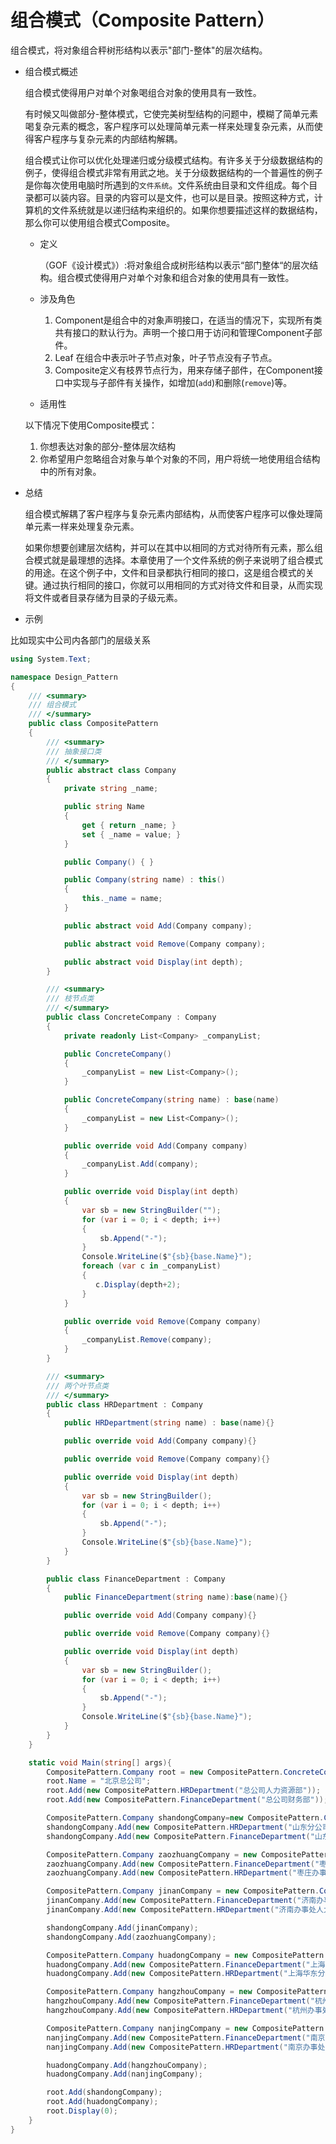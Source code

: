 # 组合模式（Composite Pattern）

组合模式，将对象组合秤树形结构以表示"部门-整体"的层次结构。

- 组合模式概述

  组合模式使得用户对单个对象喝组合对象的使用具有一致性。

  有时候又叫做部分-整体模式，它使完美树型结构的问题中，模糊了简单元素喝复杂元素的概念，客户程序可以处理简单元素一样来处理复杂元素，从而使得客户程序与复杂元素的内部结构解耦。

  组合模式让你可以优化处理递归或分级模式结构。有许多关于分级数据结构的例子，使得组合模式非常有用武之地。关于分级数据结构的一个普遍性的例子是你每次使用电脑时所遇到的`文件系统`。文件系统由目录和文件组成。每个目录都可以装内容。目录的内容可以是文件，也可以是目录。按照这种方式，计算机的文件系统就是以递归结构来组织的。如果你想要描述这样的数据结构，那么你可以使用组合模式Composite。

  - 定义

    （GOF《设计模式》）:将对象组合成树形结构以表示“部门整体“的层次结构。组合模式使得用户对单个对象和组合对象的使用具有一致性。

  - 涉及角色

    1. Component是组合中的对象声明接口，在适当的情况下，实现所有类共有接口的默认行为。声明一个接口用于访问和管理Component子部件。
    2. Leaf 在组合中表示叶子节点对象，叶子节点没有子节点。
    3. Composite定义有枝界节点行为，用来存储子部件，在Component接口中实现与子部件有关操作，如增加(`add`)和删除(`remove`)等。

  - 适用性

  以下情况下使用Composite模式：

    1. 你想表达对象的部分-整体层次结构
    2. 你希望用户忽略组合对象与单个对象的不同，用户将统一地使用组合结构中的所有对象。

- 总结

  组合模式解耦了客户程序与复杂元素内部结构，从而使客户程序可以像处理简单元素一样来处理复杂元素。

  如果你想要创建层次结构，并可以在其中以相同的方式对待所有元素，那么组合模式就是最理想的选择。本章使用了一个文件系统的例子来说明了组合模式的用途。在这个例子中，文件和目录都执行相同的接口，这是组合模式的关键。通过执行相同的接口，你就可以用相同的方式对待文件和目录，从而实现将文件或者目录存储为目录的子级元素。

- 示例

比如现实中公司内各部门的层级关系

```cs
using System.Text;

namespace Design_Pattern
{
    /// <summary>
    /// 组合模式
    /// </summary>
    public class CompositePattern
    {
        /// <summary>
        /// 抽象接口类
        /// </summary>
        public abstract class Company
        {
            private string _name;

            public string Name
            {
                get { return _name; }
                set { _name = value; }
            }

            public Company() { }

            public Company(string name) : this()
            {
                this._name = name;
            }

            public abstract void Add(Company company);

            public abstract void Remove(Company company);

            public abstract void Display(int depth);
        }

        /// <summary>
        /// 枝节点类
        /// </summary>
        public class ConcreteCompany : Company
        {
            private readonly List<Company> _companyList;

            public ConcreteCompany()
            {
                _companyList = new List<Company>();
            }

            public ConcreteCompany(string name) : base(name)
            {
                _companyList = new List<Company>();
            }

            public override void Add(Company company)
            {
                _companyList.Add(company);
            }

            public override void Display(int depth)
            {
                var sb = new StringBuilder("");
                for (var i = 0; i < depth; i++)
                {
                    sb.Append("-");
                }
                Console.WriteLine($"{sb}{base.Name}");
                foreach (var c in _companyList)
                {
                   c.Display(depth+2);
                }
            }

            public override void Remove(Company company)
            {
                _companyList.Remove(company);
            }
        }

        /// <summary>
        /// 两个叶节点类
        /// </summary>
        public class HRDepartment : Company
        {
            public HRDepartment(string name) : base(name){}

            public override void Add(Company company){}

            public override void Remove(Company company){}

            public override void Display(int depth)
            {
                var sb = new StringBuilder();
                for (var i = 0; i < depth; i++)
                {
                    sb.Append("-");
                }
                Console.WriteLine($"{sb}{base.Name}");
            }
        }

        public class FinanceDepartment : Company
        {
            public FinanceDepartment(string name):base(name){}

            public override void Add(Company company){}

            public override void Remove(Company company){}

            public override void Display(int depth)
            {
                var sb = new StringBuilder();
                for (var i = 0; i < depth; i++)
                {
                    sb.Append("-");
                }
                Console.WriteLine($"{sb}{base.Name}");
            }
        }
    }

    static void Main(string[] args){
        CompositePattern.Company root = new CompositePattern.ConcreteCompany();
        root.Name = "北京总公司";
        root.Add(new CompositePattern.HRDepartment("总公司人力资源部"));
        root.Add(new CompositePattern.FinanceDepartment("总公司财务部"));

        CompositePattern.Company shandongCompany=new CompositePattern.ConcreteCompany("山东分公司");
        shandongCompany.Add(new CompositePattern.HRDepartment("山东分公司人力资源部"));
        shandongCompany.Add(new CompositePattern.FinanceDepartment("山东分公司财务部"));

        CompositePattern.Company zaozhuangCompany = new CompositePattern.ConcreteCompany("枣庄办事处");
        zaozhuangCompany.Add(new CompositePattern.FinanceDepartment("枣庄办事处财务部"));
        zaozhuangCompany.Add(new CompositePattern.HRDepartment("枣庄办事处人力资源部"));

        CompositePattern.Company jinanCompany = new CompositePattern.ConcreteCompany("济南办事处");
        jinanCompany.Add(new CompositePattern.FinanceDepartment("济南办事处财务部"));
        jinanCompany.Add(new CompositePattern.HRDepartment("济南办事处人力资源部"));

        shandongCompany.Add(jinanCompany);
        shandongCompany.Add(zaozhuangCompany);

        CompositePattern.Company huadongCompany = new CompositePattern.ConcreteCompany("上海华东分公司");
        huadongCompany.Add(new CompositePattern.FinanceDepartment("上海华东分公司财务部"));
        huadongCompany.Add(new CompositePattern.HRDepartment("上海华东分公司人力资源部"));

        CompositePattern.Company hangzhouCompany = new CompositePattern.ConcreteCompany("杭州办事处");
        hangzhouCompany.Add(new CompositePattern.FinanceDepartment("杭州办事处财务部"));
        hangzhouCompany.Add(new CompositePattern.HRDepartment("杭州办事处人力资源部"));

        CompositePattern.Company nanjingCompany = new CompositePattern.ConcreteCompany("南京办事处");
        nanjingCompany.Add(new CompositePattern.FinanceDepartment("南京办事处财务部"));
        nanjingCompany.Add(new CompositePattern.HRDepartment("南京办事处人力资源部"));

        huadongCompany.Add(hangzhouCompany);
        huadongCompany.Add(nanjingCompany);

        root.Add(shandongCompany);
        root.Add(huadongCompany);
        root.Display(0);
    }
}

```
